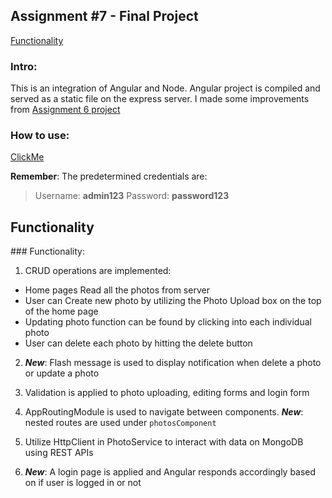 ## Assignment #7 - Final Project
[Functionality](#functionality)

### Intro:
This is an integration of Angular and Node. Angular project is compiled and served as a static file on the express server. I made some improvements from [Assignment 6 project](https://github.com/HarvardDCENode/assignment-6-yangzhou93)

### How to use:
[ClickMe](http://167.99.14.231:8000/login)

__Remember__: The predetermined credentials are:
> Username: __admin123__
> Password: __password123__

<h2 id="functionality">Functionality</h2>
### Functionality:

1. CRUD operations are implemented:
 + Home pages Read all the photos from server
 + User can Create new photo by utilizing the Photo Upload box on the top of the home page
 + Updating photo function can be found by clicking into each individual photo
 + User can delete each photo by hitting the delete button

2. ___New___: Flash message is used to display notification when delete a photo or update a photo

3. Validation is applied to photo uploading, editing forms and login form

4. AppRoutingModule is used to navigate between components. ___New___: nested routes are used under ```photosComponent```

5. Utilize HttpClient in PhotoService to interact with data on MongoDB using REST APIs

6. ___New___: A login page is applied and Angular responds accordingly based on if user is logged in or not
